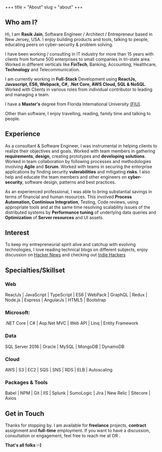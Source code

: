 +++
title = "About"
slug = "about"
+++
## Who am I?

Hi, I am <strong>Rasik Jain</strong>, Software Engineer / Architect / Entrepreneur based in New Jersey, USA. I enjoy building products and tools, talking to people, educating peers on cyber-security & problem solving.

I have been working / consulting in IT industry for more than 15 years with clients from fortune 500 enterprises to small companies in tri-state area. Worked in different verticals like **FinTech**, Banking, Accounting, Healthcare, **Technology**  and Telecommunication. 

I am currently working in **Full-Stack** Development using **ReactJs, Javascript, ES6, Webpack, C#, .Net Core, AWS Cloud, SQL & NoSQL**. Worked with Clients in various roles from individual contributor to leading and managing a team. 

I have a **Master's** degree from Florida International University [(FIU)](https://www.fiu.edu). 

Other than software, I enjoy travelling, reading, family time and talking to people.

## Experience
As a consultant & Software Engineer, I was instrumental in helping clients to realize their objectives and goals. Worked with team members in gathering **requirements**, **design**, creating prototypes and **developing solutions**. Worked in team collaboration by following processes and methodologies involving **Agile** and **Scrum**. Worked with teams in securing the enterprise applications by finding security **vulerabilities** and mitigating **risks**. I also help and educate the team members and other engineers on **cyber-security**, software design, patterns and best practices. 

As an experienced professional, I was able to bring substantial savings in terms of financial and human resources. This involved **Process Automation, Continious Integration**, Testing, Code reviews, using appropriate tools and at the same time resolving scalability issues of the distributed systems by **Performance tuning** of underlying data queries and **Optimization** of **Server resources** and UI assets.

## Interest

To keep my entrepreneurial spirit alive and catchup with evolving technologies, I love reading technical blogs on different subjects, enjoy discussion on [Hacker News](https://news.ycombinator.com) and checking out [Indie Hackers](https://www.indiehackers.com/)

## Specialties/Skillset

### Web
ReactJs | JavaScript | TypeScript | ES6 | WebPack | GraphQL | Redux | Node.js | Express | AngularJs | HTML5 | Bootstrap

### Microsoft: 
.NET Core | C# | Asp.Net MVC | Web API | Linq | Entity Framework

### Data
SQL Server 2016 | Oracle | MySQL | MongoDB | DynamoDB

### Cloud
AWS | S3 | EC2 | SQS | SNS | RDS | ELB | Autoscaling

### Packages & Tools
Babel | NPM | Git | IIS | Splunk | SumoLogic | Jira | New Relic | Sitecore | Axios

## Get in Touch

Thanks for stopping by. I am available for **freelance** projects, **contract** assignment and **full-time** employment. If you want to have a discussion, consultation or engagement, feel free to reach me at [<i class="far fa-lg fa-envelope" style="color: #212121"></i>](mailto:jainrasik@gmail.com "jainrasik - Gmail") OR [<i class="fab fa-lg fa-twitter" style="color: #212121"></i>](https://twitter.com/jainrasik "@jainrasik - Twitter").

**That's all folks :-)**

